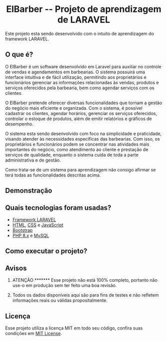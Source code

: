 <h1 align="center">ElBarber -- Projeto de aprendizagem de LARAVEL</h1>

Este projeto esta sendo desenvolvido com o intuito de aprendizagem do framework LARAVEL.


## O que é?

O ElBarber é um software desenvolvido em Laravel para auxiliar no controle de vendas e agendamentos em barbearias. O sistema possuirá uma interface intuitiva e de fácil utilização, permitindo aos proprietários e funcionários gerenciar as informações relacionadas às vendas, produtos e serviços oferecidos pela barbearia, bem como agendar serviços com os clientes.

O ElBarber pretende oferecer diversas funcionalidades que tornam a gestão do negócio mais eficiente e organizada. Com o sistema, é possível cadastrar os clientes, agendar horários, gerenciar os serviços oferecidos, controlar o estoque de produtos, além de emitir relatórios e gráficos de desempenho.

O sistema esta sendo desenvolvido com foco na simplicidade e praticidade, visando atender às necessidades específicas das barbearias. Com isso, os proprietários e funcionários podem se concentrar nas atividades mais importantes do negócio, como atendimento ao cliente e prestação de serviços de qualidade, enquanto o sistema cuida de toda a parte administrativa e de gestão.

Como trata-se de um sistema para aprendizagem não consigo afirmar se terá todas as funcionalidades descritas acima.

## Demonstração


## Quais tecnologias foram usadas?

- [Framework LARAVEL](https://laravel.com/)
- [HTML](https://developer.mozilla.org/pt-BR/docs/Web/HTML), [CSS](https://developer.mozilla.org/pt-BR/docs/Web/CSS) e [JavaScript](https://developer.mozilla.org/pt-BR/docs/Web/JavaScript)
- [Bootstrap](https://getbootstrap.com/)
- [PHP 8.x](https://www.php.net/) e [MySQL](https://www.mysql.com/)


## Como executar o projeto?



## Avisos

1. ATENÇÃO ******* Esse projeto não está 100% completo, portanto não use-o em produção sem ter feito uma boa revisão.

2. Todos os dados disponíveis aqui são para fins de testes e não refletem informações reais ou válidas propositalmente.


## Licença

Esse projeto utiliza a licença MIT em todo seu código, confira suas condições em [MIT License](./LICENSE).
